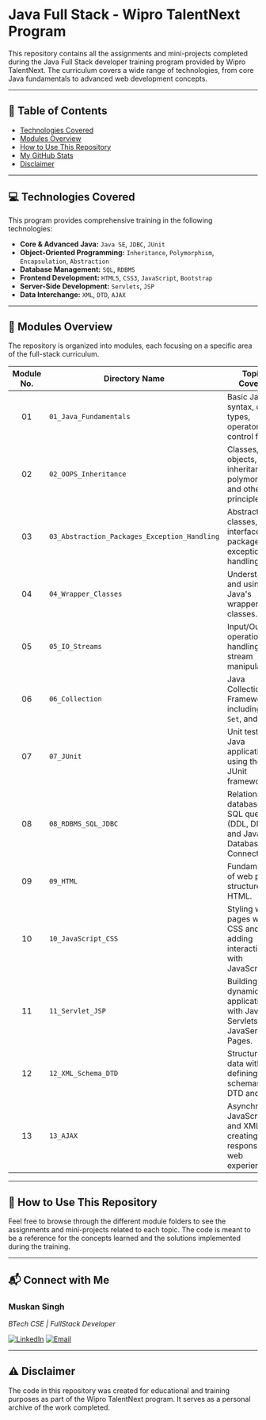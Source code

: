 # Java Full Stack - Wipro TalentNext Program

This repository contains all the assignments and mini-projects completed during the Java Full Stack developer training program provided by Wipro TalentNext. The curriculum covers a wide range of technologies, from core Java fundamentals to advanced web development concepts.

---

## 📜 Table of Contents

- [Technologies Covered](#-technologies-covered)
- [Modules Overview](#-modules-overview)
- [How to Use This Repository](#-how-to-use-this-repository)
- [My GitHub Stats](#-my-github-stats)
- [Disclaimer](#-disclaimer)

---

## 💻 Technologies Covered

This program provides comprehensive training in the following technologies:

-   **Core & Advanced Java:** `Java SE`, `JDBC`, `JUnit`
-   **Object-Oriented Programming:** `Inheritance`, `Polymorphism`, `Encapsulation`, `Abstraction`
-   **Database Management:** `SQL`, `RDBMS`
-   **Frontend Development:** `HTML5`, `CSS3`, `JavaScript`, `Bootstrap`
-   **Server-Side Development:** `Servlets`, `JSP`
-   **Data Interchange:** `XML`, `DTD`, `AJAX`

---

## 📁 Modules Overview

The repository is organized into modules, each focusing on a specific area of the full-stack curriculum.

| Module No. | Directory Name                               | Topics Covered                                                                |
| :--------: | -------------------------------------------- | ----------------------------------------------------------------------------- |
|     01     | `01_Java_Fundamentals`                       | Basic Java syntax, data types, operators, and control flow.                   |
|     02     | `02_OOPS_Inheritance`                        | Classes, objects, inheritance, polymorphism, and other OOP principles.        |
|     03     | `03_Abstraction_Packages_Exception_Handling` | Abstract classes, interfaces, packages, and exception handling.               |
|     04     | `04_Wrapper_Classes`                         | Understanding and using Java's wrapper classes.                               |
|     05     | `05_IO_Streams`                              | Input/Output operations, file handling, and stream manipulation.              |
|     06     | `06_Collection`                              | Java Collections Framework including `List`, `Set`, and `Map`.                  |
|     07     | `07_JUnit`                                   | Unit testing for Java applications using the JUnit framework.                 |
|     08     | `08_RDBMS_SQL_JDBC`                          | Relational databases, SQL queries (DDL, DML), and Java Database Connectivity. |
|     09     | `09_HTML`                                    | Fundamentals of web page structure with HTML.                                 |
|     10     | `10_JavaScript_CSS`                          | Styling web pages with CSS and adding interactivity with JavaScript.          |
|     11     | `11_Servlet_JSP`                             | Building dynamic web applications with Java Servlets and JavaServer Pages.    |
|     12     | `12_XML_Schema_DTD`                          | Structuring data with XML, defining schemas with DTD and XSD.                 |
|     13     | `13_AJAX`                                    | Asynchronous JavaScript and XML for creating responsive web experiences.      |

---

## 🚀 How to Use This Repository

Feel free to browse through the different module folders to see the assignments and mini-projects related to each topic. The code is meant to be a reference for the concepts learned and the solutions implemented during the training.

---

<!-- ## 📊 My GitHub Stats

<img align="left" src="https://github-readme-stats.vercel.app/api/top-langs?username=vishwas7782&show_icons=true&locale=en&layout=compact" alt="Visjwasjeet" />

<img align="center" src="https://github-readme-stats.vercel.app/api?username=vishwas7782&show_icons=true&locale=en" alt="vishwas7782" />

--- -->

## 📬 Connect with Me
### **Muskan Singh**
*BTech CSE | FullStack Developer*

[![LinkedIn](https://img.shields.io/badge/LinkedIn-Connect-blue?style=for-the-badge&logo=linkedin)](https://www.linkedin.com/in/muskan-singh-8b642626a/)
[![Email](https://img.shields.io/badge/Email-muskansingh3253@gmail.com-green?style=for-the-badge&logo=gmail)](mailto:muskansingh3253@gmail.com)

---

## ⚠️ Disclaimer

The code in this repository was created for educational and training purposes as part of the Wipro TalentNext program. It serves as a personal archive of the work completed.
